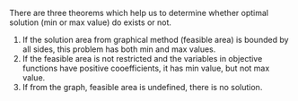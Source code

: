 There are three theorems which help us to determine whether optimal solution (min or max value) do exists or not.
1) If the solution area from graphical method (feasible area) is bounded by all sides, this problem has both min and max values.
2) If the feasible area is not restricted and the variables in objective functions have positive cooefficients, it has min value, but not max value.
3) If from the graph, feasible area is undefined, there is no solution.

